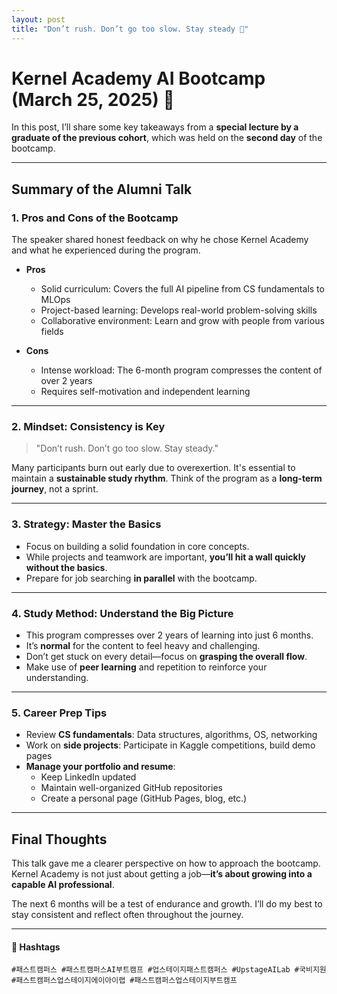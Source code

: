 ```yaml
---
layout: post
title: "Don’t rush. Don’t go too slow. Stay steady 🌱"
---
```


# Kernel Academy AI Bootcamp (March 25, 2025) 🌱

In this post, I’ll share some key takeaways from a **special lecture by a graduate of the previous cohort**, which was held on the **second day** of the bootcamp.

---

## Summary of the Alumni Talk

### 1. Pros and Cons of the Bootcamp

The speaker shared honest feedback on why he chose Kernel Academy and what he experienced during the program.

- **Pros**
  - Solid curriculum: Covers the full AI pipeline from CS fundamentals to MLOps
  - Project-based learning: Develops real-world problem-solving skills
  - Collaborative environment: Learn and grow with people from various fields

- **Cons**
  - Intense workload: The 6-month program compresses the content of over 2 years
  - Requires self-motivation and independent learning

---

### 2. Mindset: Consistency is Key

> "Don’t rush. Don’t go too slow. Stay steady."

Many participants burn out early due to overexertion. It's essential to maintain a **sustainable study rhythm**. Think of the program as a **long-term journey**, not a sprint.

---

### 3. Strategy: Master the Basics

- Focus on building a solid foundation in core concepts.
- While projects and teamwork are important, **you’ll hit a wall quickly without the basics**.
- Prepare for job searching **in parallel** with the bootcamp.

---

### 4. Study Method: Understand the Big Picture

- This program compresses over 2 years of learning into just 6 months.
- It’s **normal** for the content to feel heavy and challenging.
- Don’t get stuck on every detail—focus on **grasping the overall flow**.
- Make use of **peer learning** and repetition to reinforce your understanding.

---

### 5. Career Prep Tips

- Review **CS fundamentals**: Data structures, algorithms, OS, networking
- Work on **side projects**: Participate in Kaggle competitions, build demo pages
- **Manage your portfolio and resume**:
  - Keep LinkedIn updated
  - Maintain well-organized GitHub repositories
  - Create a personal page (GitHub Pages, blog, etc.)

---

## Final Thoughts

This talk gave me a clearer perspective on how to approach the bootcamp. Kernel Academy is not just about getting a job—**it’s about growing into a capable AI professional**.

The next 6 months will be a test of endurance and growth. I’ll do my best to stay consistent and reflect often throughout the journey.

---

#### 🔖 Hashtags  
`#패스트캠퍼스 #패스트캠퍼스AI부트캠프 #업스테이지패스트캠퍼스 #UpstageAILab #국비지원 #패스트캠퍼스업스테이지에이아이랩 #패스트캠퍼스업스테이지부트캠프`

